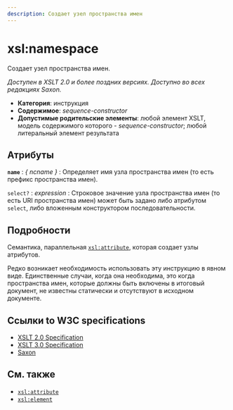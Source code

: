 ```yaml
---
description: Создает узел пространства имен
---
```


# xsl:namespace

Создает узел пространства имен.

_Доступен в XSLT 2.0 и более поздних версиях. Доступно во всех редакциях Saxon._

-   **Категория**: инструкция
-   **Содержимое**: _sequence-constructor_
-   **Допустимые родительские элементы**: любой элемент XSLT, модель содержимого которого - _sequence-constructor_; любой литеральный элемент результата

## Атрибуты

**`name`**
: _{ ncname }_
: Определяет имя узла пространства имен (то есть префикс пространства имен).

`select?`
: _expression_
: Строковое значение узла пространства имен (то есть URI пространства имен) может быть задано либо атрибутом `select`, либо вложенным конструктором последовательности.

## Подробности

Семантика, параллельная [`xsl:attribute`](xsl-attribute.md), которая создает узлы атрибутов.

Редко возникает необходимость использовать эту инструкцию в явном виде. Единственные случаи, когда она необходима, это когда пространства имен, которые должны быть включены в итоговый документ, не известны статически и отсутствуют в исходном документе.

## Ссылки to W3C specifications

-   [XSLT 2.0 Specification](http://www.w3.org/TR/xslt20/#element-namespace)
-   [XSLT 3.0 Specification](http://www.w3.org/TR/xslt-30/#element-namespace)
-   [Saxon](https://www.saxonica.com/html/documentation/xsl-elements/namespace.html)

## См. также

-   [`xsl:attribute`](xsl-attribute.md)
-   [`xsl:element`](xsl-element.md)
